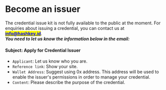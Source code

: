 # Become an issuer

The credential issue kit is not fully available to the public at the moment. For enquiries about issuing a credential, you can contact us at [<mark style="color:blue;">**info@hashkey.id**</mark>](mailto:info@hashkey.id).\
_**You need to let us know the information below in the email:**_

#### Subject: Apply for Credential Issuer

* `Applicant`: Let us know who you are.
* `Reference link`: Show your site.
* `Wallet Address`: Suggest using 0x address. This address will be used to enable the issuer's permissions in order to manage your credential.
* `Content`: Please describe the purpose of the credential.

